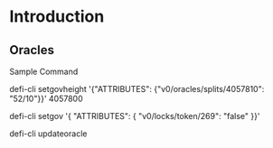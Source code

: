 # Introduction

## Oracles
Sample Command

defi-cli setgovheight '{"ATTRIBUTES": {"v0/oracles/splits/4057810": "52/10"}}' 4057800

defi-cli setgov '{ "ATTRIBUTES": { "v0/locks/token/269": "false" }}' 

defi-cli updateoracle
